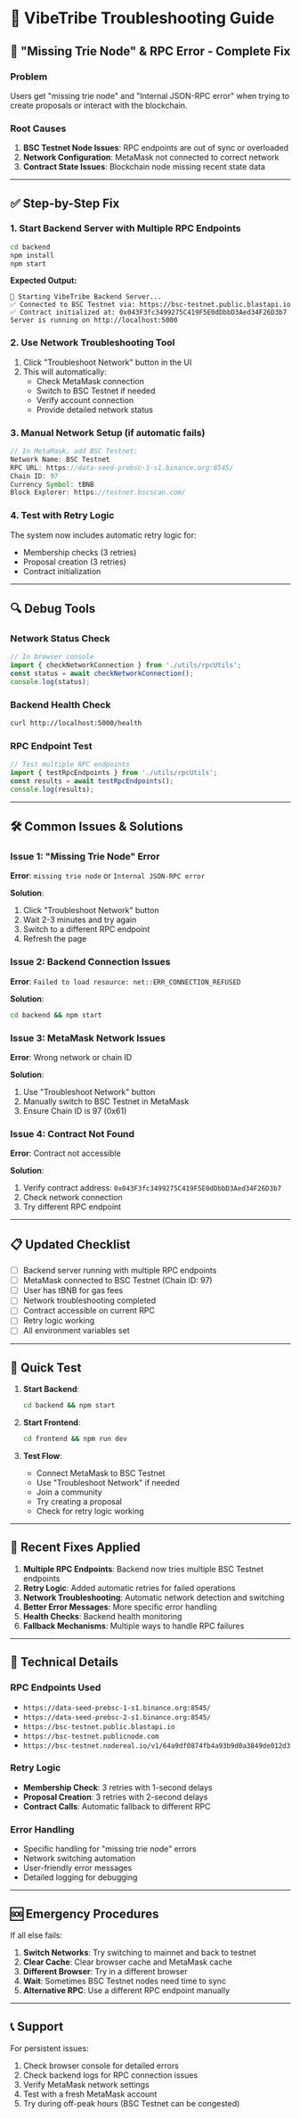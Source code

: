 # 🔧 VibeTribe Troubleshooting Guide

## 🚨 "Missing Trie Node" & RPC Error - Complete Fix

### Problem
Users get "missing trie node" and "Internal JSON-RPC error" when trying to create proposals or interact with the blockchain.

### Root Causes
1. **BSC Testnet Node Issues**: RPC endpoints are out of sync or overloaded
2. **Network Configuration**: MetaMask not connected to correct network
3. **Contract State Issues**: Blockchain node missing recent state data

---

## ✅ Step-by-Step Fix

### 1. Start Backend Server with Multiple RPC Endpoints
```bash
cd backend
npm install
npm start
```

**Expected Output:**
```
🚀 Starting VibeTribe Backend Server...
✅ Connected to BSC Testnet via: https://bsc-testnet.public.blastapi.io
✅ Contract initialized at: 0x043F3fc3499275C419F5E0dDbbD3Aed34F26D3b7
Server is running on http://localhost:5000
```

### 2. Use Network Troubleshooting Tool
1. Click "Troubleshoot Network" button in the UI
2. This will automatically:
   - Check MetaMask connection
   - Switch to BSC Testnet if needed
   - Verify account connection
   - Provide detailed network status

### 3. Manual Network Setup (if automatic fails)
```javascript
// In MetaMask, add BSC Testnet:
Network Name: BSC Testnet
RPC URL: https://data-seed-prebsc-1-s1.binance.org:8545/
Chain ID: 97
Currency Symbol: tBNB
Block Explorer: https://testnet.bscscan.com/
```

### 4. Test with Retry Logic
The system now includes automatic retry logic for:
- Membership checks (3 retries)
- Proposal creation (3 retries)
- Contract initialization

---

## 🔍 Debug Tools

### Network Status Check
```javascript
// In browser console
import { checkNetworkConnection } from './utils/rpcUtils';
const status = await checkNetworkConnection();
console.log(status);
```

### Backend Health Check
```bash
curl http://localhost:5000/health
```

### RPC Endpoint Test
```javascript
// Test multiple RPC endpoints
import { testRpcEndpoints } from './utils/rpcUtils';
const results = await testRpcEndpoints();
console.log(results);
```

---

## 🛠️ Common Issues & Solutions

### Issue 1: "Missing Trie Node" Error
**Error**: `missing trie node` or `Internal JSON-RPC error`

**Solution**:
1. Click "Troubleshoot Network" button
2. Wait 2-3 minutes and try again
3. Switch to a different RPC endpoint
4. Refresh the page

### Issue 2: Backend Connection Issues
**Error**: `Failed to load resource: net::ERR_CONNECTION_REFUSED`

**Solution**:
```bash
cd backend && npm start
```

### Issue 3: MetaMask Network Issues
**Error**: Wrong network or chain ID

**Solution**:
1. Use "Troubleshoot Network" button
2. Manually switch to BSC Testnet in MetaMask
3. Ensure Chain ID is 97 (0x61)

### Issue 4: Contract Not Found
**Error**: Contract not accessible

**Solution**:
1. Verify contract address: `0x043F3fc3499275C419F5E0dDbbD3Aed34F26D3b7`
2. Check network connection
3. Try different RPC endpoint

---

## 📋 Updated Checklist

- [ ] Backend server running with multiple RPC endpoints
- [ ] MetaMask connected to BSC Testnet (Chain ID: 97)
- [ ] User has tBNB for gas fees
- [ ] Network troubleshooting completed
- [ ] Contract accessible on current RPC
- [ ] Retry logic working
- [ ] All environment variables set

---

## 🚀 Quick Test

1. **Start Backend**:
   ```bash
   cd backend && npm start
   ```

2. **Start Frontend**:
   ```bash
   cd frontend && npm run dev
   ```

3. **Test Flow**:
   - Connect MetaMask to BSC Testnet
   - Use "Troubleshoot Network" if needed
   - Join a community
   - Try creating a proposal
   - Check for retry logic working

---

## 🔄 Recent Fixes Applied

1. **Multiple RPC Endpoints**: Backend now tries multiple BSC Testnet endpoints
2. **Retry Logic**: Added automatic retries for failed operations
3. **Network Troubleshooting**: Automatic network detection and switching
4. **Better Error Messages**: More specific error handling
5. **Health Checks**: Backend health monitoring
6. **Fallback Mechanisms**: Multiple ways to handle RPC failures

---

## 📝 Technical Details

### RPC Endpoints Used
- `https://data-seed-prebsc-1-s1.binance.org:8545/`
- `https://data-seed-prebsc-2-s1.binance.org:8545/`
- `https://bsc-testnet.public.blastapi.io`
- `https://bsc-testnet.publicnode.com`
- `https://bsc-testnet.nodereal.io/v1/64a9df0874fb4a93b9d0a3849de012d3`

### Retry Logic
- **Membership Check**: 3 retries with 1-second delays
- **Proposal Creation**: 3 retries with 2-second delays
- **Contract Calls**: Automatic fallback to different RPC

### Error Handling
- Specific handling for "missing trie node" errors
- Network switching automation
- User-friendly error messages
- Detailed logging for debugging

---

## 🆘 Emergency Procedures

If all else fails:

1. **Switch Networks**: Try switching to mainnet and back to testnet
2. **Clear Cache**: Clear browser cache and MetaMask cache
3. **Different Browser**: Try in a different browser
4. **Wait**: Sometimes BSC Testnet nodes need time to sync
5. **Alternative RPC**: Use a different RPC endpoint manually

---

## 📞 Support

For persistent issues:
1. Check browser console for detailed errors
2. Check backend logs for RPC connection issues
3. Verify MetaMask network settings
4. Test with a fresh MetaMask account
5. Try during off-peak hours (BSC Testnet can be congested) 